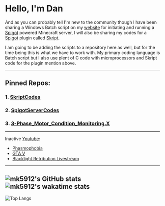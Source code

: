 # Hello, I'm Dan 

And as you can probably tell I'm new to the community though I have been sharing a Windows Batch script on my [website](https://www.myeasyserver.xyz/) for initiating and running a [Spigot](https://www.spigotmc.org/) powered Minecraft server, I will also be sharing my codes for a [Spigot](https://www.spigotmc.org/) plugin called [Skript](https://www.skuinty.com/downloads).

I am going to be adding the scripts to a repository here as well, but for the time being this is what we have to work with. My primary coding language is Batch script but I also use plent of C code with microprocessors and Skript code for the plugin mention above.

---
## Pinned Repos:
### 1. [SkriptCodes](https://github.com/mk5912/SkriptCodes)
### 2. [SpigotServerCodes](https://github.com/mk5912/SpigotServerCodes)
### 3. [3-Phase_Motor_Condition_Monitoring.X](https://github.com/mk5912/3-Phase_Motor_Condition_Monitoring.X)
---
Inactive [Youtube](https://www.youtube.com/channel/UCt04NKIHCuVgYeE8-V6K9ww):
<!-- YOUTUBE:START -->
- [Phasmophobia](https://www.youtube.com/watch?v=50y1qUDf7K0)
- [GTA V](https://www.youtube.com/watch?v=RiXR2d591XA)
- [Blacklight Retribution Livestream](https://www.youtube.com/watch?v=mIqi1Ih45rc)
<!-- YOUTUBE:END -->

<!-- Blog: -->
<!-- BLOG:START -->
<!-- BLOG:END -->
---
<!--- -->
![mk5912's GitHub stats](https://github-readme-stats.vercel.app/api?username=mk5912&show_icons=true&theme=dark)    ![mk5912's wakatime stats](https://github-readme-stats.vercel.app/api/wakatime/?username=mk5912&show_icons=true&theme=dark)
---
![Top Langs](https://github-readme-stats.vercel.app/api/top-langs/?username=mk5912&show_icons=true&theme=dark)
